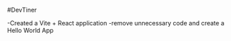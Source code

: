 #DevTiner

-Created a Vite + React application
-remove unnecessary code and create a Hello World App
